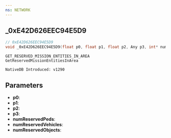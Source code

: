 ```yaml
---
ns: NETWORK
---
```

## _0xE42D626EEC94E5D9

```c
// 0xE42D626EEC94E5D9
void _0xE42D626EEC94E5D9(float p0, float p1, float p2, Any p3, int* numReservedPeds, int* numReservedVehicles, int* numReservedObjects);
```

```
GET_RESERVED_MISSION_ENTITIES_IN_AREA
GetReservedMissionEntitiesInArea

NativeDB Introduced: v1290
```

## Parameters
* **p0**:
* **p1**:
* **p2**:
* **p3**:
* **numReservedPeds**:
* **numReservedVehicles**:
* **numReservedObjects**:
